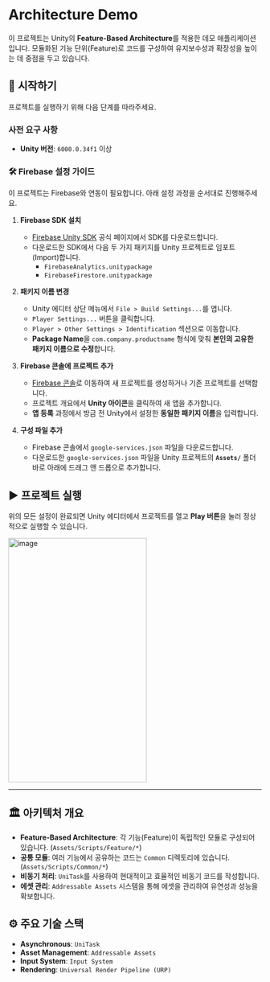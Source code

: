 # Architecture Demo

이 프로젝트는 Unity의 **Feature-Based Architecture**를 적용한 데모 애플리케이션입니다. 모듈화된 기능 단위(Feature)로 코드를 구성하여 유지보수성과 확장성을 높이는 데 중점을 두고 있습니다.

## 🚀 시작하기

프로젝트를 실행하기 위해 다음 단계를 따라주세요.

### 사전 요구 사항

- **Unity 버전**: `6000.0.34f1` 이상

### 🛠️ Firebase 설정 가이드

이 프로젝트는 Firebase와 연동이 필요합니다. 아래 설정 과정을 순서대로 진행해주세요.

1.  **Firebase SDK 설치**
    - [Firebase Unity SDK](https://firebase.google.com/docs/unity/setup) 공식 페이지에서 SDK를 다운로드합니다.
    - 다운로드한 SDK에서 다음 두 가지 패키지를 Unity 프로젝트로 임포트(Import)합니다.
        - `FirebaseAnalytics.unitypackage`
        - `FirebaseFirestore.unitypackage`

2.  **패키지 이름 변경**
    - Unity 에디터 상단 메뉴에서 `File > Build Settings...`를 엽니다.
    - `Player Settings...` 버튼을 클릭합니다.
    - `Player > Other Settings > Identification` 섹션으로 이동합니다.
    - **Package Name**을 `com.company.productname` 형식에 맞춰 **본인의 고유한 패키지 이름으로 수정**합니다.

3.  **Firebase 콘솔에 프로젝트 추가**
    - [Firebase 콘솔](https://console.firebase.google.com/)로 이동하여 새 프로젝트를 생성하거나 기존 프로젝트를 선택합니다.
    - 프로젝트 개요에서 **Unity 아이콘**을 클릭하여 새 앱을 추가합니다.
    - **앱 등록** 과정에서 방금 전 Unity에서 설정한 **동일한 패키지 이름**을 입력합니다.

4.  **구성 파일 추가**
    - Firebase 콘솔에서 `google-services.json` 파일을 다운로드합니다.
    - 다운로드한 `google-services.json` 파일을 Unity 프로젝트의 **`Assets/`** 폴더 바로 아래에 드래그 앤 드롭으로 추가합니다.

## ▶️ 프로젝트 실행

위의 모든 설정이 완료되면 Unity 에디터에서 프로젝트를 열고 **Play 버튼**을 눌러 정상적으로 실행할 수 있습니다.

<img width="275" height="486" alt="image" src="https://github.com/user-attachments/assets/faf99633-cc80-4984-a586-25b66dbfa2d0" />


---

## 🏛️ 아키텍처 개요

- **Feature-Based Architecture**: 각 기능(Feature)이 독립적인 모듈로 구성되어 있습니다. (`Assets/Scripts/Feature/*`)
- **공통 모듈**: 여러 기능에서 공유하는 코드는 `Common` 디렉토리에 있습니다. (`Assets/Scripts/Common/*`)
- **비동기 처리**: `UniTask`를 사용하여 현대적이고 효율적인 비동기 코드를 작성합니다.
- **에셋 관리**: `Addressable Assets` 시스템을 통해 에셋을 관리하여 유연성과 성능을 확보합니다.

## ⚙️ 주요 기술 스택

- **Asynchronous**: `UniTask`
- **Asset Management**: `Addressable Assets`
- **Input System**: `Input System`
- **Rendering**: `Universal Render Pipeline (URP)`
